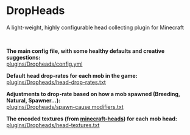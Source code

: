 # DropHeads
A light-weight, highly configurable head collecting plugin for Minecraft

<br>

**The main config file, with some healthy defaults and creative suggestions:**<br>
[plugins/Dropheads/config.yml](./config.yml)

**Default head drop-rates for each mob in the game:**<br>
[plugins/Dropheads/head-drop-rates.txt](./head-drop-rates.txt)

**Adjustments to drop-rate based on how a mob spawned (Breeding, Natural, Spawner...):**<br>
[plugins/Dropheads/spawn-cause modifiers.txt](./spawn-cause%20modifiers.txt)

**The encoded textures (from [minecraft-heads](https://minecraft-heads.com/)) for each mob head:**<br>
[plugins/Dropheads/head-textures.txt](./head-textures.txt)
